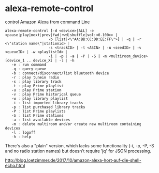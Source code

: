 
# alexa-remote-control
control Amazon Alexa from command Line

```
alexa-remote-control [-d <device>|ALL] -e <pause|play|next|prev|fwd|rwd|shuffle|vol:<0-100>> |
                    -b [list|<\"AA:BB:CC:DD:EE:FF\">] | -q | -r <\"station name\"|stationid> |
                    -s <trackID> | -t <ASIN> | -u <seedID> | -v <queueID> | -w <playlistId> |
                    -i | -p | -a | -P | -S | -m <multiroom_device> [device_1 .. device_X] | -l | -h
   -e : run command
   -q : query queue
   -b : connect/disconnect/list bluetooth device
   -r : play tunein radio
   -s : play library track
   -t : play Prime playlist
   -u : play Prime station
   -v : play Prime historical queue
   -w : play library playlist
   -i : list imported library tracks
   -p : list purchased library tracks
   -P : list Prime playlists
   -S : list Prime stations
   -a : list available devices
   -m : delete multiroom and/or create new multiroom containing devices
   -l : logoff
   -h : help
```
 
There's also a "plain" version, which lacks some functionality (-i, -p, -P, -S and no radio station names) but doesn't require 'jq' for JSON processing.

http://blog.loetzimmer.de/2017/10/amazon-alexa-hort-auf-die-shell-echo.html






